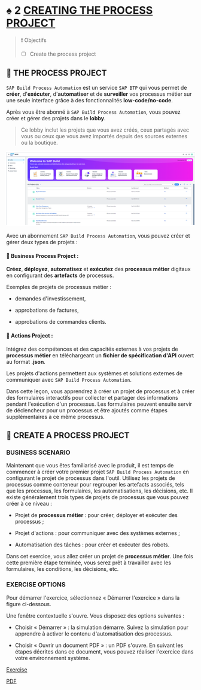 # ♠ 2 [CREATING THE PROCESS PROJECT](https://learning.sap.com/learning-journeys/create-processes-and-automations-with-sap-build-process-automation/creating-the-process-project_a3990392-d0e3-473d-9608-64b6629ed311)

> :exclamation: Objectifs
>
> - [ ] Create the process project

## :closed_book: THE PROCESS PROJECT

`SAP Build Process Automation` est un service `SAP BTP` qui vous permet de **créer**, d'**exécuter**, d'**automatiser** et de **surveiller** vos processus métier sur une seule interface grâce à des fonctionnalités **low-code/no-code**.

Après vous être abonné à `SAP Build Process Automation`, vous pouvez créer et gérer des projets dans le **lobby**.

> Ce lobby inclut les projets que vous avez créés, ceux partagés avec vous ou ceux que vous avez importés depuis des sources externes ou la boutique.

![](./assets/SPA400_01_U3L3_001_scr.png)

Avec un abonnement `SAP Build Process Automation`, vous pouvez créer et gérer deux types de projets :

#### :small_red_triangle_down: Business Process Project :

**Créez**, **déployez**, **automatisez** et **exécutez** des **processus métier** digitaux en configurant des **artefacts** de processus.

Exemples de projets de processus métier :

- demandes d'investissement,

- approbations de factures,

- approbations de commandes clients.

#### :small_red_triangle_down: Actions Project :

Intégrez des compétences et des capacités externes à vos projets de **processus métier** en téléchargeant un **fichier de spécification d'API** ouvert au format .**json**.

Les projets d'actions permettent aux systèmes et solutions externes de communiquer avec `SAP Build Process Automation`.

Dans cette leçon, vous apprendrez à créer un projet de processus et à créer des formulaires interactifs pour collecter et partager des informations pendant l'exécution d'un processus. Les formulaires peuvent ensuite servir de déclencheur pour un processus et être ajoutés comme étapes supplémentaires à ce même processus.

## :closed_book: CREATE A PROCESS PROJECT

### BUSINESS SCENARIO

Maintenant que vous êtes familiarisé avec le produit, il est temps de commencer à créer votre premier projet `SAP Build Process Automation` en configurant le projet de processus dans l'outil. Utilisez les projets de processus comme conteneur pour regrouper les artefacts associés, tels que les processus, les formulaires, les automatisations, les décisions, etc. Il existe généralement trois types de projets de processus que vous pouvez créer à ce niveau :

- Projet de **processus métier** : pour créer, déployer et exécuter des processus ;

- Projet d'actions : pour communiquer avec des systèmes externes ;

- Automatisation des tâches : pour créer et exécuter des robots.

Dans cet exercice, vous allez créer un projet de **processus métier**. Une fois cette première étape terminée, vous serez prêt à travailler avec les formulaires, les conditions, les décisions, etc.

### EXERCISE OPTIONS

Pour démarrer l'exercice, sélectionnez « Démarrer l'exercice » dans la figure ci-dessous.

Une fenêtre contextuelle s'ouvre. Vous disposez des options suivantes :

- Choisir « Démarrer » : la simulation démarre. Suivez la simulation pour apprendre à activer le contenu d'automatisation des processus.

- Choisir « Ouvrir un document PDF » : un PDF s'ouvre. En suivant les étapes décrites dans ce document, vous pouvez réaliser l'exercice dans votre environnement système.

[Exercise](https://learnsap.enable-now.cloud.sap/pub/mmcp/index.html?show=project!PR_930102AB0420098D:uebung)

[PDF](./assets/hands_on.pdf)

